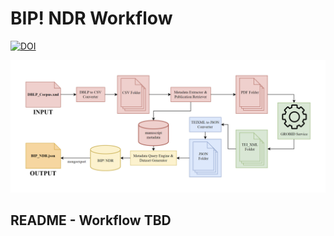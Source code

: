 # BIP! NDR Workflow

[![DOI](https://zenodo.org/badge/DOI/10.5281/zenodo.7962019.svg)](https://doi.org/10.5281/zenodo.7962019)

![Workflow](/img/DBLP_dataset_pipeline-diagram_colored_simplified_stretched_flipped_ABSTRACTION_w_bg.png) 

## README - Workflow TBD
